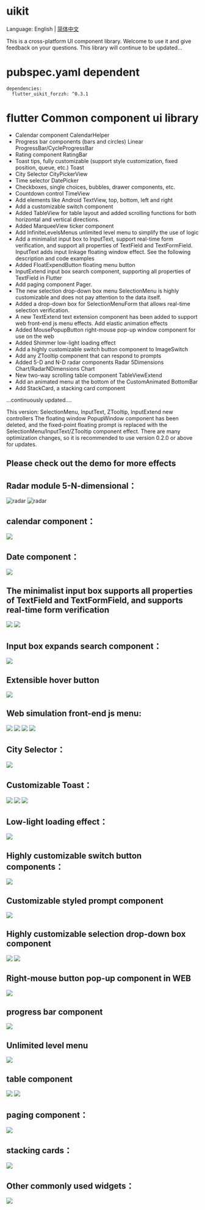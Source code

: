 # uikit

Language: English | [简体中文](README-ZH.md)

This is a cross-platform UI component library. Welcome to use it and give feedback on your questions. This library will continue to be updated...

# pubspec.yaml dependent
    dependencies:
      flutter_uikit_forzzh: ^0.3.1


# flutter Common component ui library
*  Calendar component CalendarHelper
*  Progress bar components (bars and circles) Linear ProgressBar/CycleProgressBar
*  Rating component RatingBar
*  Toast tips, fully customizable (support style customization, fixed position, queue, etc.) Toast
*  City Selector CityPickerView
*  Time selector DatePicker
*  Checkboxes, single choices, bubbles, drawer components, etc.
*  Countdown control TimeView
*  Add elements like Android TextView, top, bottom, left and right
*  Add a customizable switch component
*  Added TableView for table layout and added scrolling functions for both horizontal and vertical directions.
*  Added MarqueeView ticker component
*  Add InfiniteLevelsMenus unlimited level menu to simplify the use of logic
*  Add a minimalist input box to InputText, support real-time form verification, and support all properties of TextField and TextFormField.
     InputText adds input linkage floating window effect. See the following description and code examples
*  Added FloatExpendButton floating menu button
*  InputExtend input box search component, supporting all properties of TextField in Flutter
*  Add paging component Pager.
*  The new selection drop-down box menu SelectionMenu is highly customizable and does not pay attention to the data itself.
*  Added a drop-down box for SelectionMenuForm that allows real-time selection verification.
*  A new TextExtend text extension component has been added to support web front-end js menu effects.
      Add elastic animation effects
*  Added MousePopupButton right-mouse pop-up window component for use on the web
*  Added Shimmer low-light loading effect
*  Add a highly customizable switch button component to ImageSwitch
*  Add any ZTooltip component that can respond to prompts
*  Added 5-D and N-D radar components Radar 5Dimensions Chart/RadarNDimensions Chart
*  New two-way scrolling table component TableViewExtend
*  Add an animated menu at the bottom of the CustomAnimated BottomBar
*  Add StackCard, a stacking card component

  ...continuously updated....

This version: SelectionMenu, InputText, ZTooltip, InputExtend new controllers
The floating window PopupWindow component has been deleted, and the fixed-point floating prompt is replaced with the SelectionMenu/InputText/ZTooltip component effect.
There are many optimization changes, so it is recommended to use version 0.2.0 or above for updates.



## Please check out the demo for more effects


## Radar module 5-N-dimensional：
![radar](https://github.com/zhengzaihong/uikit/blob/master/images/radar-n.png ) 
![radar](https://github.com/zhengzaihong/uikit/blob/master/images/radar-n2.png)

## calendar component：
![](https://github.com/zhengzaihong/uikit/blob/master/images/calendar.gif)

## Date component：
![](https://github.com/zhengzaihong/uikit/blob/master/images/date_picker.png)


## The minimalist input box supports all properties of TextField and TextFormField, and supports real-time form verification
![](https://github.com/zhengzaihong/uikit/blob/master/images/input_text.gif)
![](https://github.com/zhengzaihong/uikit/blob/master/images/input_text_pop.gif)



## Input box expands search component：

![](https://github.com/zhengzaihong/uikit/blob/master/images/inputextentd.gif)

## Extensible hover button
![](https://github.com/zhengzaihong/uikit/blob/master/images/float_button.gif)

## Web simulation front-end js menu:
![](https://github.com/zhengzaihong/uikit/blob/master/images/text_extend.gif)
![](https://github.com/zhengzaihong/uikit/blob/master/images/text_extend2.gif)
![](https://github.com/zhengzaihong/uikit/blob/master/images/TextExtend3.gif)
![](https://github.com/zhengzaihong/uikit/blob/master/images/text_extend4.gif)

## City Selector：
![](https://github.com/zhengzaihong/uikit/blob/master/images/citypicker.gif)


## Customizable Toast：
![](https://github.com/zhengzaihong/uikit/blob/master/images/toast.gif)
![](https://github.com/zhengzaihong/uikit/blob/master/images/toast_point.gif)
![](https://github.com/zhengzaihong/uikit/blob/master/images/toast_queue.gif)

## Low-light loading effect：
![](https://github.com/zhengzaihong/uikit/blob/master/images/shimmer.gif)


## Highly customizable switch button components：
![](https://github.com/zhengzaihong/uikit/blob/master/images/image_switch.gif)


## Customizable styled prompt component
![](https://github.com/zhengzaihong/uikit/blob/master/images/ztooltip.gif)


## Highly customizable selection drop-down box component
![](https://github.com/zhengzaihong/uikit/blob/master/images/SelectionMenu.gif)
![](https://github.com/zhengzaihong/uikit/blob/master/images/SelectionMenu2.jpg)

## Right-mouse button pop-up component in WEB
![](https://github.com/zhengzaihong/uikit/blob/master/images/MousePopupButton-Web.gif)

## progress bar component
![](https://github.com/zhengzaihong/uikit/blob/master/images/progressbar.gif)

## Unlimited level menu
![](https://github.com/zhengzaihong/uikit/blob/master/images/one_expand.gif)

## table component
![](https://github.com/zhengzaihong/uikit/blob/master/images/table_scroller.gif)
![](https://github.com/zhengzaihong/uikit/blob/master/images/tabview1.png)



## paging component：
![](https://github.com/zhengzaihong/uikit/blob/master/images/pager_image.png)

## stacking cards：
![](https://github.com/zhengzaihong/uikit/blob/master/images/stack_card.gif)

## Other commonly used widgets：
![](https://github.com/zhengzaihong/uikit/blob/master/images/widgets.gif)

